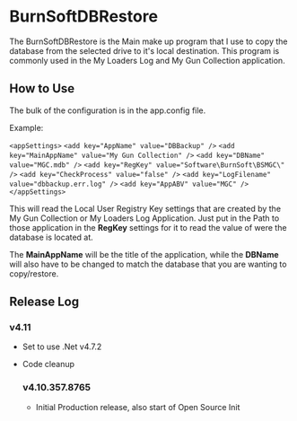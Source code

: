 # BurnSoftDBRestore

The BurnSoftDBRestore is the Main make up program that I use to copy the database from the selected drive to it's local destination.  This program is commonly used in the My Loaders Log and My Gun Collection application.

## How to Use

The bulk of the configuration is in the app.config file.

Example:

`<appSettings>`
    `<add key="AppName" value="DBBackup" />`
    `<add key="MainAppName" value="My Gun Collection" />`
    `<add key="DBName" value="MGC.mdb" />`
    `<add key="RegKey" value="Software\BurnSoft\BSMGC\" />`
    `<add key="CheckProcess" value="false" />`
    `<add key="LogFilename" value="dbbackup.err.log" />`
    `<add key="AppABV" value="MGC" />`
  `</appSettings>`
  
  This will read the Local User Registry Key settings that are created by the My Gun Collection or My Loaders Log Application.  Just put in the Path to those application in the **RegKey** settings for it to read the value of were the database is located at.  
  
  The **MainAppName** will be the title of the application, while the **DBName** will also have to be changed to match the database that you are wanting to copy/restore.
  
  ## Release Log
  
### v4.11
- Set to use .Net v4.7.2
- Code cleanup

  ### v4.10.357.8765
  - Initial Production release, also start of Open Source Init